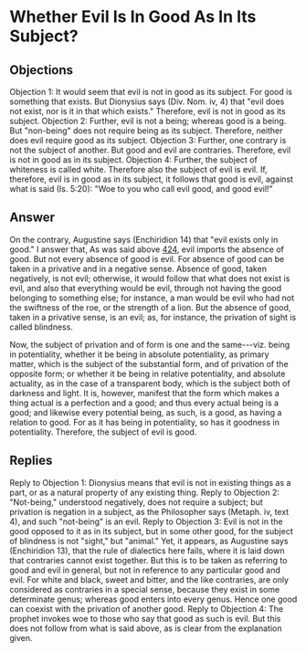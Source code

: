 # Whether Evil Is In Good As In Its Subject?
## Objections
Objection 1: It would seem that evil is not in good as its subject. For good is something that exists. But Dionysius says (Div. Nom. iv, 4) that "evil does not exist, nor is it in that which exists." Therefore, evil is not in good as its subject.
Objection 2: Further, evil is not a being; whereas good is a being. But "non-being" does not require being as its subject. Therefore, neither does evil require good as its subject.
Objection 3: Further, one contrary is not the subject of another. But good and evil are contraries. Therefore, evil is not in good as in its subject.
Objection 4: Further, the subject of whiteness is called white. Therefore also the subject of evil is evil. If, therefore, evil is in good as in its subject, it follows that good is evil, against what is said (Is. 5:20): "Woe to you who call evil good, and good evil!"
## Answer
On the contrary, Augustine says (Enchiridion 14) that "evil exists only in good."
I answer that, As was said above [424](A[1]), evil imports the absence of good. But not every absence of good is evil. For absence of good can be taken in a privative and in a negative sense. Absence of good, taken negatively, is not evil; otherwise, it would follow that what does not exist is evil, and also that everything would be evil, through not having the good belonging to something else; for instance, a man would be evil who had not the swiftness of the roe, or the strength of a lion. But the absence of good, taken in a privative sense, is an evil; as, for instance, the privation of sight is called blindness.

Now, the subject of privation and of form is one and the same---viz. being in potentiality, whether it be being in absolute potentiality, as primary matter, which is the subject of the substantial form, and of privation of the opposite form; or whether it be being in relative potentiality, and absolute actuality, as in the case of a transparent body, which is the subject both of darkness and light. It is, however, manifest that the form which makes a thing actual is a perfection and a good; and thus every actual being is a good; and likewise every potential being, as such, is a good, as having a relation to good. For as it has being in potentiality, so has it goodness in potentiality. Therefore, the subject of evil is good.
## Replies
Reply to Objection 1: Dionysius means that evil is not in existing things as a part, or as a natural property of any existing thing.
Reply to Objection 2: "Not-being," understood negatively, does not require a subject; but privation is negation in a subject, as the Philosopher says (Metaph. iv, text 4), and such "not-being" is an evil.
Reply to Objection 3: Evil is not in the good opposed to it as in its subject, but in some other good, for the subject of blindness is not "sight," but "animal." Yet, it appears, as Augustine says (Enchiridion 13), that the rule of dialectics here fails, where it is laid down that contraries cannot exist together. But this is to be taken as referring to good and evil in general, but not in reference to any particular good and evil. For white and black, sweet and bitter, and the like contraries, are only considered as contraries in a special sense, because they exist in some determinate genus; whereas good enters into every genus. Hence one good can coexist with the privation of another good.
Reply to Objection 4: The prophet invokes woe to those who say that good as such is evil. But this does not follow from what is said above, as is clear from the explanation given.